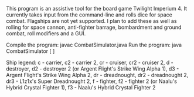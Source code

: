 This program is an assistive tool for the board game Twilight Imperium 4.
It currently takes input from the command-line and rolls dice for space combat.
Flagships are not yet supported. I plan to add these as well as rolling for space cannon, anti-fighter barrage, bombardment and ground combat, roll modifiers and a GUI.

Compile the program: javac CombatSimulator.java
Run the program: java CombatSimulator <ship type> <number of ships> [<ship type> <number of ships>]

Ship legend:
c - carrier, c2 - carrier 2, cr - cruiser, cr2 - cruiser 2, d - destroyer, d2 - destroyer 2 (or Argent Flight's Strike Wing Alpha 1), d3 - Argent Flight's Strike Wing Alpha 2, dr - dreadnought, dr2 - dreadnought 2, dr3 - L1z1x's Super Dreadnought 2, f - fighter, f2 - fighter 2 (or Naalu's Hybrid Crystal Fighter 1), f3 - Naalu's Hybrid Crystal Fighter 2
